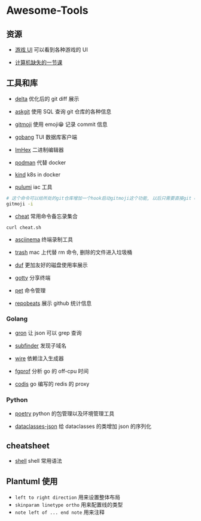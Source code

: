 # Awesome-Tools

## 资源

- [游戏 UI](https://www.gameuidatabase.com/index.php) 可以看到各种游戏的 UI

- [计算机缺失的一节课](https://missing-semester-cn.github.io/)

## 工具和库

- [delta](https://github.com/dandavison/delta) 优化后的 git diff 展示

- [askgit](https://github.com/augmentable-dev/askgit) 使用 SQL 查询 git 仓库的各种信息

- [gitmoji](https://github.com/carloscuesta/gitmoji) 使用 emoji😁 记录 commit 信息

- [gobang](https://github.com/TaKO8Ki/gobang) TUI 数据库客户端

- [ImHex](https://github.com/WerWolv/ImHex) 二进制编辑器

- [podman](https://podman.io/) 代替 docker

- [kind](https://kind.sigs.k8s.io/) k8s in docker

- [pulumi](https://www.pulumi.com/) iac 工具

```sh
# 这个命令可以给所处的git仓库增加一个hook启动gitmoji这个功能, 以后只需要直接git commit就可以
gitmoji -i
```

- [cheat](https://github.com/chubin/cheat.sh) 常用命令备忘录集合

```
curl cheat.sh
```

- [asciinema](https://asciinema.org/) 终端录制工具

- [trash](https://github.com/ali-rantakari/trash) mac 上代替 rm 命令, 删除的文件进入垃圾桶

- [duf](https://github.com/muesli/duf) 更加友好的磁盘使用率展示

- [gotty](https://github.com/yudai/gotty) 分享终端

- [pet](https://github.com/knqyf263/pet) 命令管理

- [repobeats](https://repobeats.axiom.co/) 展示 github 统计信息

### Golang

- [gron](https://github.com/tomnomnom/gron) 让 json 可以 grep 查询

- [subfinder](https://github.com/projectdiscovery/subfinder) 发现子域名

- [wire](https://github.com/google/wire) 依赖注入生成器

- [fgprof](https://github.com/felixge/fgprof) 分析 go 的 off-cpu 时间

- [codis](https://github.com/CodisLabs/codis) go 编写的 redis 的 proxy

### Python

- [poetry](https://github.com/python-poetry/poetry) python 的包管理以及环境管理工具

- [dataclasses-json](https://github.com/lidatong/dataclasses-json) 给 dataclasses 的类增加 json 的序列化

## cheatsheet

- [shell](https://devhints.io/bash) shell 常用语法

## Plantuml 使用

- `left to right direction` 用来设置整体布局
- `skinparam linetype ortho` 用来配置线的类型
- `note left of ... end note` 用来注释
